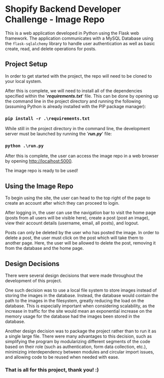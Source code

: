 # Shopify Backend Developer Challenge - Image Repo 
This is a web application developed in Python using the Flask web framework. The application communicates with a MySQL Database using the `flask-sqlalchemy` library to handle user authentication as well as basic create, read, and delete operations for posts.

## Project Setup
In order to get started with the project, the repo will need to be cloned to your local system. 

After this is complete, we will need to install all of the dependencies specified within the '**_requirements.txt_**' file. This can be done by opening up the command line in the project directory and running the following (assuming Python is already installed with the PIP package manager):
### `pip install -r .\requirements.txt`

While still in the project directory in the command line, the development server must be launched by running the '**_run.py_**' file:
### `python .\run.py`

After this is complete, the user can access the image repo in a web browser by opening [http://localhost:5000](http://localhost:5000).

The image repo is ready to be used!

## Using the Image Repo
To begin using the site, the user can head to the top right of the page to create an account after which they can proceed to login. 

After logging in, the user can use the navigation bar to visit the home page (posts from all users will be visible here), create a post (post an image), view their account details (username, email, all posts), and logout.

Posts can only be deleted by the user who has posted the image. In order to delete a post, the user must click on the post which will take them to another page. Here, the user will be allowed to delete the post, removing it from the database and the home page.

## Design Decisions
There were several design decisions that were made throughout the development of this project.

One such decision was to use a local file system to store images instead of storing the images in the database. Instead, the database would contain the path to the images in the filesystem, greatly reducing the load on the database. This is especially important when considering scalability, as the increase in traffic for the site would mean an exponential increase on the memory usage for the database had the images been stored in the database.

Another design decision was to package the project rather than to run it as a single large file. There were many advantages to this decision, such as simplifying the program by modularizing different segments of the code based on their role (such as authentication, form data collection, etc.), minimizing interdependency between modules and circular import issues, and allowing code to be reused when needed with ease.

### That is all for this project, thank you! :)
